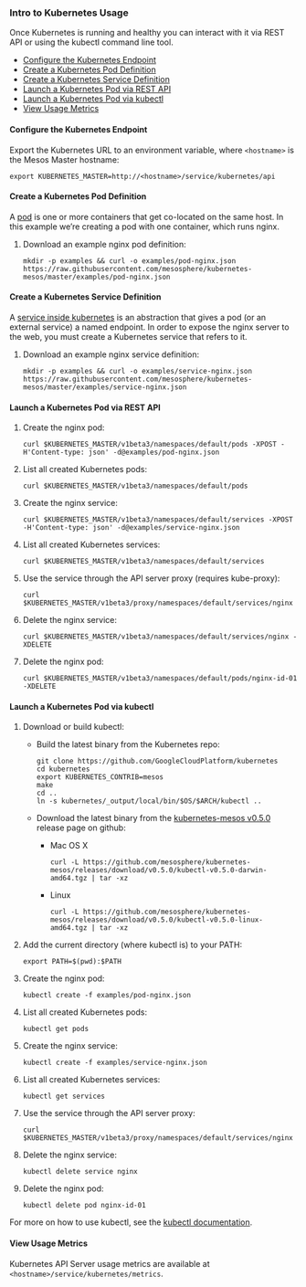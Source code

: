 ### Intro to Kubernetes Usage

Once Kubernetes is running and healthy you can interact with it via REST API or using the kubectl command line tool.

- [Configure the Kubernetes Endpoint](#config)
- [Create a Kubernetes Pod Definition](#pod)
- [Create a Kubernetes Service Definition](#service)
- [Launch a Kubernetes Pod via REST API](#api)
- [Launch a Kubernetes Pod via kubectl](#kubectl)
- [View Usage Metrics](#metrics)

<a name="config"></a>
#### Configure the Kubernetes Endpoint

Export the Kubernetes URL to an environment variable, where `<hostname>` is the Mesos Master hostname:

```
export KUBERNETES_MASTER=http://<hostname>/service/kubernetes/api
```

<a name="pod"></a>
#### Create a Kubernetes Pod Definition

A [pod](https://github.com/GoogleCloudPlatform/kubernetes/blob/master/docs/pods.md) is one or more containers that get co-located on the same host. In this example we’re creating a pod with one container, which runs nginx.

1. Download an example nginx pod definition:

    ```
    mkdir -p examples && curl -o examples/pod-nginx.json https://raw.githubusercontent.com/mesosphere/kubernetes-mesos/master/examples/pod-nginx.json
    ```

<a name="service"></a>
#### Create a Kubernetes Service Definition

A [service inside kubernetes](https://github.com/GoogleCloudPlatform/kubernetes/blob/master/docs/services.md) is an abstraction that gives a pod (or an external service) a named endpoint.
In order to expose the nginx server to the web, you must create a Kubernetes service that refers to it.

1. Download an example nginx service definition:

    ```
    mkdir -p examples && curl -o examples/service-nginx.json https://raw.githubusercontent.com/mesosphere/kubernetes-mesos/master/examples/service-nginx.json
    ```

<a name="api"></a>
#### Launch a Kubernetes Pod via REST API

1. Create the nginx pod:

    ```
    curl $KUBERNETES_MASTER/v1beta3/namespaces/default/pods -XPOST -H'Content-type: json' -d@examples/pod-nginx.json
    ```

2. List all created Kubernetes pods:

    ```
    curl $KUBERNETES_MASTER/v1beta3/namespaces/default/pods
    ```

3. Create the nginx service:

    ```
    curl $KUBERNETES_MASTER/v1beta3/namespaces/default/services -XPOST -H'Content-type: json' -d@examples/service-nginx.json
    ```

4. List all created Kubernetes services:

    ```
    curl $KUBERNETES_MASTER/v1beta3/namespaces/default/services
    ```

5. Use the service through the API server proxy (requires kube-proxy):

    ```
    curl $KUBERNETES_MASTER/v1beta3/proxy/namespaces/default/services/nginx
    ```

6. Delete the nginx service:

    ```
    curl $KUBERNETES_MASTER/v1beta3/namespaces/default/services/nginx -XDELETE
    ```

7. Delete the nginx pod:

    ```
    curl $KUBERNETES_MASTER/v1beta3/namespaces/default/pods/nginx-id-01 -XDELETE
    ```

<a name="kubectl"></a>
#### Launch a Kubernetes Pod via kubectl

1. Download or build kubectl:
    - Build the latest binary from the Kubernetes repo:

        ```
        git clone https://github.com/GoogleCloudPlatform/kubernetes
        cd kubernetes
        export KUBERNETES_CONTRIB=mesos
        make
        cd ..
        ln -s kubernetes/_output/local/bin/$OS/$ARCH/kubectl ..
        ```

    - Download the latest binary from the [kubernetes-mesos v0.5.0](https://github.com/mesosphere/kubernetes-mesos/tree/v0.5.0) release page on github:
        - Mac OS X

            ```
            curl -L https://github.com/mesosphere/kubernetes-mesos/releases/download/v0.5.0/kubectl-v0.5.0-darwin-amd64.tgz | tar -xz
            ```

        - Linux

            ```
            curl -L https://github.com/mesosphere/kubernetes-mesos/releases/download/v0.5.0/kubectl-v0.5.0-linux-amd64.tgz | tar -xz
            ```

2. Add the current directory (where kubectl is) to your PATH:

    ```
    export PATH=$(pwd):$PATH
    ```

3. Create the nginx pod:

    ```
    kubectl create -f examples/pod-nginx.json
    ```

4. List all created Kubernetes pods:

    ```
    kubectl get pods
    ```

5. Create the nginx service:

    ```
    kubectl create -f examples/service-nginx.json
    ```

6. List all created Kubernetes services:

    ```
    kubectl get services
    ```

7. Use the service through the API server proxy:

    ```
    curl $KUBERNETES_MASTER/v1beta3/proxy/namespaces/default/services/nginx
    ```

8. Delete the nginx service:

    ```
    kubectl delete service nginx
    ```

9. Delete the nginx pod:

    ```
    kubectl delete pod nginx-id-01
    ```

For more on how to use kubectl, see the [kubectl documentation](https://github.com/GoogleCloudPlatform/kubernetes/blob/master/docs/kubectl.md).

<a name="metrics"></a>
#### View Usage Metrics

Kubernetes API Server usage metrics are available at `<hostname>/service/kubernetes/metrics`.